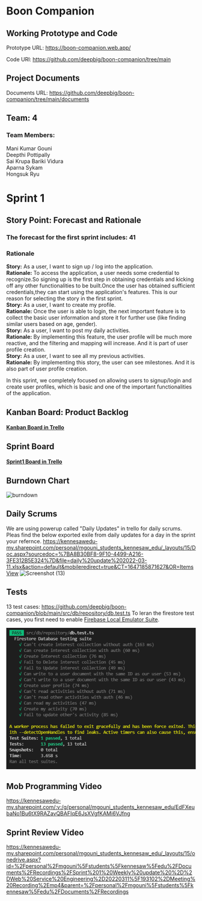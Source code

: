 # Boon Companion

## Working Prototype and Code
Prototype URL: https://boon-companion.web.app/

Code URl: https://github.com/deepbig/boon-companion/tree/main

## Project Documents
Documents URL: https://github.com/deepbig/boon-companion/tree/main/documents

## Team: 4
### Team Members:             
Mani Kumar Gouni<br/>
Deepthi Pottipally<br/>
Sai Krupa Bariki Vidura<br/>
Aparna Sykam<br/>
Hongsuk Ryu<br/>

# Sprint 1
## Story Point: Forecast and Rationale 
### The forecast for the first sprint includes: 41


### Rationale
**Story:** As a user, I want to sign up / log into the application.<br/>
**Rationale:** To access the application, a user needs some credential to recognize.So signing up is the first step in obtaining credentials and kicking off any other functionalities to be built.Once the user has obtained sufficient credentials,they can start using the application's features. This is our reason for selecting the story in the first sprint.<br/>
**Story:** As a user, I want to create my profile.<br/>
**Rationale:** Once the user is able to login, the next important feature is to collect the basic user information and store it for further use (like finding similar users based on age, gender).<br/>
**Story:** As a user, I want to post my daily activities.<br/>
**Rationale:** By implementing this feature, the user profile will be much more reactive, and the filtering and mapping will increase.
And it is part of user profile creation.<br/>
**Story:** As a user, I want to see all my previous activities.<br/>
**Rationale:** By implementing this story, the user can see milestones. And it is also part of user profile creation.<br/>

In this sprint, we completely focused on allowing users to signup/login and create user profiles, which is basic and one of the important functionalities of the application.




## Kanban Board: Product Backlog
#### [Kanban Board in Trello](https://trello.com/b/y7M64Ako/kanban-template)


## Sprint Board
#### [Sprint1 Board in Trello](https://trello.com/b/YJLYbSik/sprint-1-programing-project)


## Burndown Chart
![burndown](https://user-images.githubusercontent.com/99055144/158067427-6327f2b1-cdd3-4ec3-aab5-d4975512e23d.PNG)


## Daily Scrums
We are using powerup called "Daily Updates" in trello for daily scrums. Pleas find the below exported exile from daily updates for a day in the sprint your refernce.
https://kennesawedu-my.sharepoint.com/personal/mgouni_students_kennesaw_edu/_layouts/15/Doc.aspx?sourcedoc=%7BA8B30BF8-9F10-4499-A216-3FE312B5E324%7D&file=daily%20update%202022-03-11.xlsx&action=default&mobileredirect=true&CT=1647185871627&OR=ItemsView
![Screenshot (13)](https://user-images.githubusercontent.com/99055144/158067410-f9af2ca2-45f8-4bc5-8c13-9513a60269cc.png)



## Tests
13 test cases: https://github.com/deepbig/boon-companion/blob/main/src/db/repository/db.test.ts
To leran the firestore test cases, you first need to enable [Firebase Local Emulator Suite](https://firebase.google.com/docs/emulator-suite).

![Test Passes screenshot](./test_cases_pass_evidence.png)


## Mob Programming Video
https://kennesawedu-my.sharepoint.com/:v:/g/personal/mgouni_students_kennesaw_edu/EdFXeubaNo1Bu6tX9RAZavQBAFIqE6JsXVgfKAMi6VJfng


## Sprint Review Video
https://kennesawedu-my.sharepoint.com/personal/mgouni_students_kennesaw_edu/_layouts/15/onedrive.aspx?id=%2Fpersonal%2Fmgouni%5Fstudents%5Fkennesaw%5Fedu%2FDocuments%2FRecordings%2FSprint%201%20Weekly%20update%20%2D%2DWeb%20Service%20Engineering%2D20220311%5F193102%2DMeeting%20Recording%2Emp4&parent=%2Fpersonal%2Fmgouni%5Fstudents%5Fkennesaw%5Fedu%2FDocuments%2FRecordings


